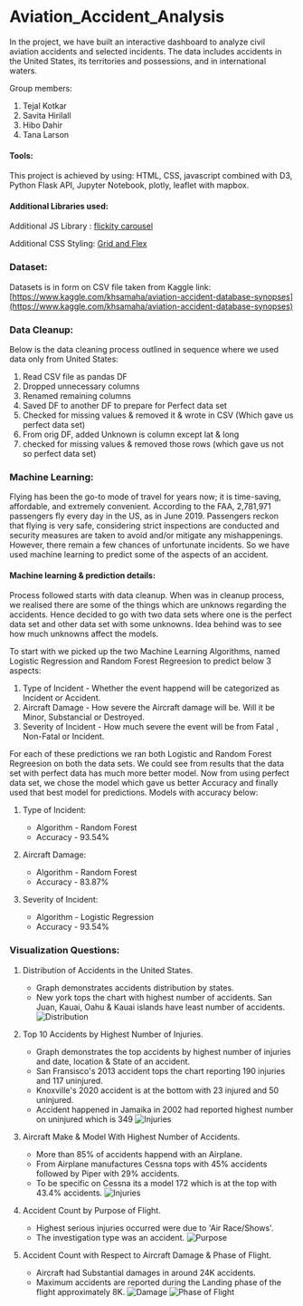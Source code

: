 # Aviation_Accident_Analysis
In the project, we have built an interactive dashboard to analyze civil aviation accidents and selected incidents. The data includes accidents in the United States, its territories and possessions, and in international waters.

Group members:
1. Tejal Kotkar
2. Savita Hirilall
3. Hibo Dahir
4. Tana Larson

#### Tools:

This project is achieved by using:
HTML, CSS, javascript combined with D3, Python Flask API, Jupyter Notebook, plotly, leaflet with mapbox.

#### Additional Libraries used:
Additional JS Library : [flickity carousel](https://unpkg.com/flickity@2/dist/flickity.pkgd.min.js)

Additional CSS Styling: [Grid and Flex](https://medium.com/youstart-labs/beginners-guide-to-choose-between-css-grid-and-flexbox-783005dd2412)

### Dataset:
Datasets is in form on CSV file taken from Kaggle link:
[https://www.kaggle.com/khsamaha/aviation-accident-database-synopses](https://www.kaggle.com/khsamaha/aviation-accident-database-synopses)

### Data Cleanup:
Below is the data cleaning process outlined in sequence where we used data only from United States:
1. Read CSV file as pandas DF
2. Dropped unnecessary columns 
3. Renamed remaining columns
4. Saved DF to another DF to prepare for Perfect data set
5. Checked for missing values & removed it & wrote in CSV (Which gave us perfect data set)
6. From orig DF, added Unknown is column except lat & long
7. checked for missing values & removed those rows (which gave us not so perfect data set)

### Machine Learning:
Flying has been the go-to mode of travel for years now; it is time-saving, affordable, and extremely convenient. According to the FAA, 2,781,971 passengers fly every day in the US, as in June 2019. Passengers reckon that flying is very safe, considering strict inspections are conducted and security measures are taken to avoid and/or mitigate any mishappenings. However, there remain a few chances of unfortunate incidents.
So we have used machine learning to predict some of the aspects of an accident. 

#### Machine learning & prediction details:
Process followed starts with data cleanup. When was in cleanup process, we realised there are some of the things which are unknows regarding the accidents.
Hence decided to go with two data sets where one is the perfect data set and other data set with some unknowns. Idea behind was to see how much unknowns affect the models.

To start with we picked up the two Machine Learning Algorithms, named Logistic Regression and Random Forest Regreesion to predict below 3 aspects:
1. Type of Incident - Whether the event happend will be categorized as Incident or Accident.
2. Aircraft Damage - How severe the Aircraft damage will be. Will it be Minor, Substancial or Destroyed.
3. Severity of Incident - How much severe the event will be from Fatal , Non-Fatal or Incident.

For each of these predictions we ran both Logistic and Random Forest Regreesion on both the data sets. We could see from results that the data set with perfect data has much more better model.
Now from using perfect data set, we chose the model which gave us better Accuracy and finally used that best model for predictions. Models with accuracy below:
1. Type of Incident: 
    * Algorithm - Random Forest 
    * Accuracy - 93.54%

2. Aircraft Damage: 
    * Algorithm - Random Forest 
    * Accuracy - 83.87%

3. Severity of Incident:
    * Algorithm - Logistic Regression
    * Accuracy - 93.54%

### Visualization Questions:
1. Distribution of Accidents in the United States.
    * Graph demonstrates accidents distribution by states. 
    * New york tops the chart with highest number of accidents. San Juan, Kauai, Oahu & Kauai islands have least number of accidents.
![Distribution](Accident_Analysis/static/Bkg_images/distribution_img.PNG)

2. Top 10  Accidents by Highest Number of Injuries.
    * Graph demonstrates the top accidents by highest number of injuries and date, location & State of an accident.
    * San Fransisco's 2013 accident tops the chart reporting 190 injuries and 117 uninjured.
    * Knoxville's 2020 accident is at the bottom with 23 injured and 50 uninjured.
    * Accident happened in Jamaika in 2002 had reported highest number on uninjured which is 349
![Injuries](Accident_Analysis/static/Bkg_images/injuries_img.PNG)

3. Aircraft Make & Model With Highest Number of Accidents.
    * More than 85% of accidents happend with an Airplane.
    * From Airplane manufactures Cessna tops with 45% accidents followed by Piper with 29% accidents.
    * To be specific on Cessna its a model 172 which is at the top with 43.4% accidents.
![Injuries](Accident_Analysis/static/Bkg_images/Aircraft_make_model_img.PNG)

4. Accident Count by Purpose of Flight.
    * Highest serious injuries occurred were due to 'Air Race/Shows'.
    * The investigation type was an accident.
![Purpose](Accident_Analysis/static/Bkg_images/purpose_img.PNG)

5. Accident Count with Respect to Aircraft Damage & Phase of Flight.
    * Aircraft had Substantial damages in around 24K accidents.
    * Maximum accidents are reported during the Landing phase of the flight approximately 8K.
![Damage](Accident_Analysis/static/Bkg_images/damage_img.PNG)
![Phase of Flight](Accident_Analysis/static/Bkg_images/damage_phase_img.PNG)
